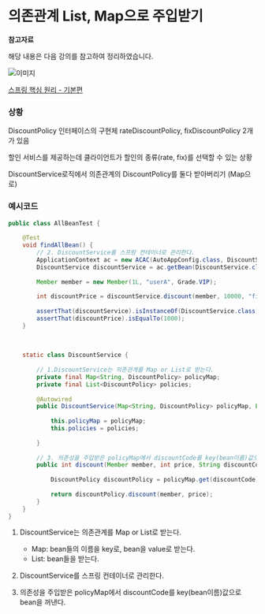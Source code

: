 # 의존관계 List, Map으로 주입받기

**참고자료**

해당 내용은 다음 강의를 참고하여 정리하였습니다.

![이미지](https://cdn.inflearn.com/public/courses/325969/cover/2868c757-5886-4508-a140-7cb68a83dfd8/325969-eng.png)

[스프링 핵심 원리 - 기본편](https://www.inflearn.com/course/%EC%8A%A4%ED%94%84%EB%A7%81-%ED%95%B5%EC%8B%AC-%EC%9B%90%EB%A6%AC-%EA%B8%B0%EB%B3%B8%ED%8E%B8/dashboard)




### 상황

DiscountPolicy 인터페이스의 구현체 rateDiscountPolicy, fixDiscountPolicy 2개가 있음

할인 서비스를 제공하는데 클라이언트가 할인의 종류(rate, fix)를 선택할 수 있는 상황

DiscountService로직에서 의존관계의 DiscountPolicy를 둘다 받아버리기 (Map으로)



### 예시코드

```java
public class AllBeanTest {
    
    @Test
    void findAllBean() {
        // 2. DiscountService를 스프링 컨테이너로 관리한다.
        ApplicationContext ac = new ACAC(AutoAppConfig.class, DiscountService.class);
        DiscountService discountService = ac.getBean(DiscountService.class);
        
        Member member = new Member(1L, "userA", Grade.VIP);
        
        int discountPrice = discountService.discount(member, 10000, "fixDiscountPolicy");
        
        assertThat(discountService).isInstanceOf(DiscountService.class);
        assertThat(discountPrice).isEqualTo(1000);
    }
    
    
    
    static class DiscountService {
		
        // 1.DiscountService는 의존관계를 Map or List로 받는다.
        private final Map<String, DiscountPolicy> policyMap;
        private final List<DiscountPolicy> policies;
        
        @Autowired
        public DiscountService(Map<String, DiscountPolicy> policyMap, List<DiscountPolicy> policies) {
            
            this.policyMap = policyMap;
            this.policies = policies;
            
        }
        
        // 3. 의존성을 주입받은 policyMap에서 discountCode를 key(bean이름)값으로 bean을 꺼낸다.
        public int discount(Member member, int price, String discountCode) {
            
            DiscountPolicy discountPolicy = policyMap.get(discountCode);
            
            return discountPolicy.discount(member, price);
        }
    }
}
```

1. DiscountService는 의존관계를 Map or List로 받는다.
   - Map: bean들의 이름을 key로, bean을 value로 받는다.
   - List: bean들을 받는다.

2. DiscountService를 스프링 컨테이너로 관리한다.

3. 의존성을 주입받은 policyMap에서 discountCode를 key(bean이름)값으로 bean을 꺼낸다.